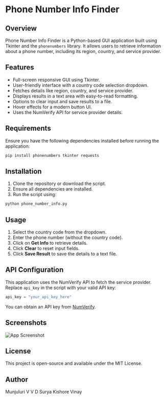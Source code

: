 # Phone Number Info Finder

## Overview
Phone Number Info Finder is a Python-based GUI application built using Tkinter and the `phonenumbers` library. It allows users to retrieve information about a phone number, including its region, country, and service provider.

## Features
- Full-screen responsive GUI using Tkinter.
- User-friendly interface with a country code selection dropdown.
- Fetches details like region, country, and service provider.
- Displays results in a text area with easy-to-read formatting.
- Options to clear input and save results to a file.
- Hover effects for a modern button UI.
- Uses the NumVerify API for service provider details.

## Requirements
Ensure you have the following dependencies installed before running the application:

```sh
pip install phonenumbers tkinter requests
```

## Installation
1. Clone the repository or download the script.
2. Ensure all dependencies are installed.
3. Run the script using:

```sh
python phone_number_info.py
```

## Usage
1. Select the country code from the dropdown.
2. Enter the phone number (without the country code).
3. Click on **Get Info** to retrieve details.
4. Click **Clear** to reset input fields.
5. Click **Save Result** to save the details to a text file.

## API Configuration
This application uses the NumVerify API to fetch the service provider. Replace `api_key` in the script with your valid API key:

```python
api_key = "your_api_key_here"
```

You can obtain an API key from [NumVerify](https://numverify.com/).

## Screenshots
![App Screenshot](screenshot.png)

## License
This project is open-source and available under the MIT License.

## Author
Munjuluri V V D Surya Kishore Vinay

